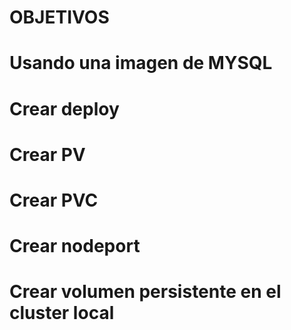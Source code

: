 
# OBJETIVOS

# Usando una imagen de MYSQL
# Crear deploy
# Crear PV
# Crear PVC
# Crear nodeport
# Crear volumen persistente en el cluster local 